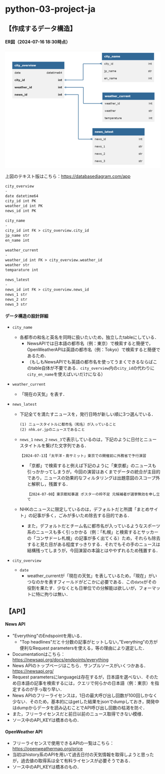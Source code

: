 # python-03-project-ja

## 【作成するデータ構造】
#### ER図（2024-07-16 18:30時点）
![ER図](./pic/ER_diagram.png)

上図のテキスト版はこちら：https://databasediagram.com/app

```
city_overview
-
date datetime64
city_id int PK
weather_id int PK
news_id int PK

city_name
-
city_id int FK > city_overview.city_id
jp_name str
en_name int

weather_current
-
weather_id int FK > city_overview.weather_id
weather str
temparature int

news_latest
-
news_id int FK > city_overview.news_id
news_1 str
news_2 str
news_3 str
```

#### データ構造の設計詳細
- `city_name`
    - 各都市の和名と英名を同時に扱いたいため，独立したtableにしている．
        - NewsAPIでは日本語の都市名（例：東京）で検索すると簡便で，OpenWeatherAPIは英語の都市名（例：Tokyo）で検索すると簡便であるため．
        - （もしもNewsAPIでも英語の都市名を使ってうまくできるならばこのtable自体が不要である．`city_overview`内の`city_id`の代わりに`city_en_name`を使えばいいだけになる）

- `weather_current`
    - 「現在の天気」を表す．

- `news_latest`
    - 下記全てを満たすニュースを，発行日時が新しい順に3つ選んでいる．
        ```
        (1) ニュースタイトルに都市名（和名）が入っていること
        (2) nhk.or.jpのニュースであること
        ```
    - `news_1` `news_2` `news_3`で表示しているのは，下記のように日付とニュースタイトルを繋げた文字列である．
        ```
        【2024-07-13】「太平洋・島サミット」東京での開催前に外務省で予行演習
        ```
        - 「京都」で検索すると例えば下記のように「東京都」のニュースも引っかかってしまうが，今回の演習はあくまでデータの統合が主目的であり，ニュースの効果的なフィルタリングは出題意図のスコープ外と解釈し，残置する．
            ```
            【2024-07-08】東京都知事選 ポスターの枠不足 元候補者が選挙無効を申し立て
            ```
    
    - NHKのニュースに限定しているのは，デフォルトだと所謂「まとめサイト」の記事が多く，ごみが多いため除去する目的である．
        - また，デフォルトだとチーム名に都市名が入っているようなスポーツ系のニュースも多く引っかかる（例：「札幌」と検索するとサッカーの「コンサドーレ札幌」の記事が多く出てくる）ため，それらも除去すると見た目がある程度すっきりする．それでもその手のニュースは結構残ってしまうが，今回演習の本論とはややずれるため残置する．

- `city_overview`
    - `date`
        - weather_currentが「現在の天気」を表しているため，「現在」がいつなのかを表すフィールドがどこかに必要である．この`date`がその役割を果たす．少なくとも日単位での分解能は欲しいが，フォーマットに特に拘りは無い．

## 【API】

#### News API
- "Everything"のEndspointを用いる．
    - "Top headlines"だと十分数の記事がヒットしない，”Everything”の方が便利なRequest parametersを使える，等の理由により選定した．
- Documentationはこちら：https://newsapi.org/docs/endpoints/everything
- News APIのトップページはこちら．サンプルソースがいくつかある．https://newsapi.org/
- Request parametersにlanguageは存在するが，日本語を選べない．そのため日本語の記事を検索するには，クエリで何らかの日本語（例：東京）を指定するのが手っ取り早い．
- News APIのフリーライセンスは，1日の最大呼び出し回数が100回しかなく少ない．そのため，基本的にはgetした結果をjsonでdumpしておき，開発中はdumpからデータを読み込むことでAPI呼び出し回数の枯渇を防ぐ．
- また，フリーライセンスだと前日以前のニュース取得できない模様．
- ソース中のAPI_KEYは橋本のもの．

#### OpenWeather API
- フリーライセンスで使用できるAPIの一覧はこちら：https://openweathermap.org/price
- 当初はhistory系のAPIを用いて過去日付の天気情報を取得しようと思ったが，過去値の取得系は全て有料ライセンスが必要そうである．
- ソース中のAPI_KEYは橋本のもの．